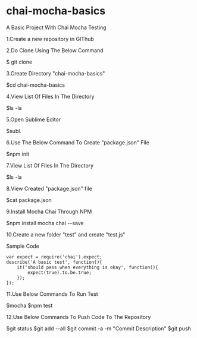 # chai-mocha-basics
A Basic Project With Chai Mocha Testing


1.Create a new repository in GIThub

2.Do Clone Using The Below Command

  $ git clone <git SSH>

3.Create Directory "chai-mocha-basics"

  $cd chai-mocha-basics

4.View List Of Files In The Directory

  $ls -la

5.Open Sublime Editor

  $subl.

6.Use The Below Command To Create "package.json" File

  $npm init

7.View List Of Files In The Directory

  $ls -la

8.View Created "package.json" file

  $cat package.json

9.Install Mocha Chai Through NPM

  $npm install mocha chai --save


10.Create a new folder "test" and create "test.js"

  Sample Code
  
  	var expect = require('chai').expect;
  	describe('A basic test', function(){
  		it('should pass when everything is okay', function(){
  			expect(true).to.be.true;
  		});
  	});

11.Use Below Commands To Run Test

  $mocha
  $npm test

12.Use Below Commands To Push Code To The Repository

  $git status
  $git add --all
  $git commit -a -m "Commit Description"
  $git push

